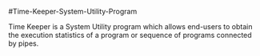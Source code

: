 #Time-Keeper-System-Utility-Program

Time Keeper is a System Utility program which allows end-users to obtain the execution statistics of a program or sequence of programs connected by pipes.